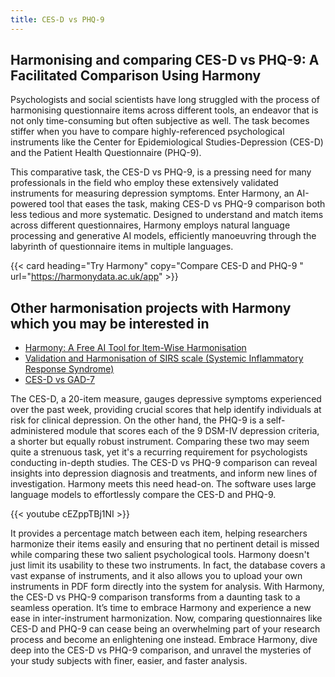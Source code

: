 ```yaml
---
title: CES-D vs PHQ-9
---
```


## Harmonising and comparing CES-D vs PHQ-9: A Facilitated Comparison Using Harmony

Psychologists and social scientists have long struggled with the process of harmonising questionnaire items across different tools, an endeavor that is not only time-consuming but often subjective as well. The task becomes stiffer when you have to compare highly-referenced psychological instruments like the Center for Epidemiological Studies-Depression (CES-D) and the Patient Health Questionnaire (PHQ-9).

This comparative task, the CES-D vs PHQ-9, is a pressing need for many professionals in the field who employ these extensively validated instruments for measuring depression symptoms. Enter Harmony, an AI-powered tool that eases the task, making CES-D vs PHQ-9 comparison both less tedious and more systematic. Designed to understand and match items across different questionnaires, Harmony employs natural language processing and generative AI models, efficiently manoeuvring through the labyrinth of questionnaire items in multiple languages.

{{< card heading="Try Harmony" copy="Compare CES-D and PHQ-9 " url="https://harmonydata.ac.uk/app" >}}

## Other harmonisation projects with Harmony which you may be interested in

* [Harmony: A Free AI Tool for Item-Wise Harmonisation](/item-harmonisation/harmony-a-free-ai-tool-for-item-wise-harmonisation)
* [Validation and Harmonisation of SIRS scale (Systemic Inflammatory Response Syndrome)](/harmonisation-validation/sirs-scale-systemic-inflammatory-response-syndrome)
* [CES-D vs GAD-7](/ces-d-vs-gad-7)

The CES-D, a 20-item measure, gauges depressive symptoms experienced over the past week, providing crucial scores that help identify individuals at risk for clinical depression. On the other hand, the PHQ-9 is a self-administered module that scores each of the 9 DSM-IV depression criteria, a shorter but equally robust instrument. Comparing these two may seem quite a strenuous task, yet it's a recurring requirement for psychologists conducting in-depth studies. The CES-D vs PHQ-9 comparison can reveal insights into depression diagnosis and treatments, and inform new lines of investigation. Harmony meets this need head-on. The software uses large language models to effortlessly compare the CES-D and PHQ-9.


{{< youtube cEZppTBj1NI >}}



It provides a percentage match between each item, helping researchers harmonize their items easily and ensuring that no pertinent detail is missed while comparing these two salient psychological tools. Harmony doesn't just limit its usability to these two instruments. In fact, the database covers a vast expanse of instruments, and it also allows you to upload your own instruments in PDF form directly into the system for analysis. With Harmony, the CES-D vs PHQ-9 comparison transforms from a daunting task to a seamless operation. It’s time to embrace Harmony and experience a new ease in inter-instrument harmonization. Now, comparing questionnaires like CES-D and PHQ-9 can cease being an overwhelming part of your research process and become an enlightening one instead. Embrace Harmony, dive deep into the CES-D vs PHQ-9 comparison, and unravel the mysteries of your study subjects with finer, easier, and faster analysis.


